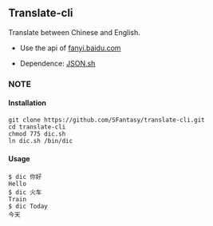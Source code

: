 Translate-cli
---

Translate between Chinese and English.

- Use the api of [fanyi.baidu.com](http://fanyi.baidu.com)

- Dependence: [JSON.sh](https://github.com/dominictarr/JSON.sh)

### NOTE

#### Installation

    git clone https://github.com/SFantasy/translate-cli.git
	cd translate-cli
	chmod 775 dic.sh
	ln dic.sh /bin/dic
	
#### Usage

    $ dic 你好
	Hello
	$ dic 火车
	Train
	$ dic Today
	今天
